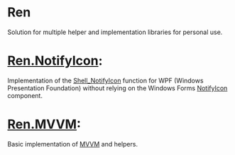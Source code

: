 # Ren

Solution for multiple helper and implementation libraries for personal use.

# [Ren.NotifyIcon](https://github.com/korewa/Ren/tree/master/Ren.NotifyIcon): 

Implementation of the [Shell_NotifyIcon](https://msdn.microsoft.com/en-us/library/windows/desktop/bb762159(v=vs.85).aspx) function for WPF (Windows Presentation Foundation) without relying on the Windows Forms [NotifyIcon](https://msdn.microsoft.com/de-de/library/system.windows.forms.notifyicon(v=vs.110).aspx) component.

# [Ren.MVVM](https://github.com/korewa/Ren/tree/master/Ren.MVVM): 

Basic implementation of [MVVM](https://en.wikipedia.org/wiki/Model%E2%80%93view%E2%80%93viewmodel) and helpers.
